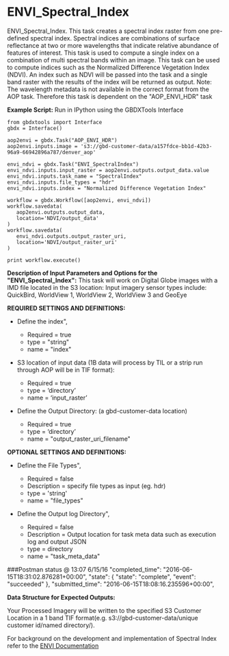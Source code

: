 # ENVI_Spectral_Index

ENVI_Spectral_Index. This task creates a spectral index raster from one pre-defined spectral index. Spectral indices are combinations of surface reflectance at two or more wavelengths that indicate relative abundance of features of interest. This task is used to compute a single index on a combination of multi spectral bands within an image. This task can be used to compute indices such as the Normalized Difference Vegetation Index (NDVI). An index such as NDVI will be passed into the task and a single band raster with the results of the index will be returned as output.
Note:  The wavelength metadata is not available in the correct format from the AOP task. Therefore this task is dependent on the "AOP_ENVI_HDR" task  

**Example Script:** Run in IPython using the GBDXTools Interface
	
    from gbdxtools import Interface
    gbdx = Interface()
    
    aop2envi = gbdx.Task("AOP_ENVI_HDR")
    aop2envi.inputs.image = 's3://gbd-customer-data/a157fdce-bb1d-42b3-96a9-66942896a787/denver_aop'
    
	envi_ndvi = gbdx.Task("ENVI_SpectralIndex")
    envi_ndvi.inputs.input_raster = aop2envi.outputs.output_data.value
    envi_ndvi.inputs.task_name = "SpectralIndex"
    envi_ndvi.inputs.file_types = "hdr"
    envi_ndvi.inputs.index = "Normalized Difference Vegetation Index"

    workflow = gbdx.Workflow([aop2envi, envi_ndvi])
    workflow.savedata(
       aop2envi.outputs.output_data,
       location='NDVI/output_data'
    )
    workflow.savedata(
       envi_ndvi.outputs.output_raster_uri,
       location='NDVI/output_raster_uri'
    )

    print workflow.execute()
	
	

**Description of Input Parameters and Options for the "ENVI_Spectral_Index":**
This task will work on Digital Globe images with a IMD file located in the S3 location: 
Input imagery sensor types include: QuickBird, WorldView 1, WorldView 2, WorldView 3 and GeoEye
	
**REQUIRED SETTINGS AND DEFINITIONS:**

* Define the index",
    * Required = true      
    * type = "string"
    * name =  "index"

* S3 location of input data (1B data will process by TIL or a strip run through AOP will be in TIF format):
    * Required = true
    * type = ‘directory’
    * name = ‘input_raster’

* Define the Output Directory: (a gbd-customer-data location)
    * Required = true
    * type = ‘directory’
    * name = "output_raster_uri_filename"


**OPTIONAL SETTINGS AND DEFINITIONS:**

* Define the File Types",
    * Required = false 
	* Description = specify file types as input (eg. hdr)
    * type = 'string'
    * name =  "file_types"

* Define the Output log Directory",
    * Required = false 
	* Description = Output location for task meta data such as execution log and output JSON
    * type = directory
    * name =  "task_meta_data"

###Postman status @ 13:07 6/15/16
  "completed_time": "2016-06-15T18:31:02.876281+00:00",
  "state": {
    "state": "complete",
    "event": "succeeded"
  },
  "submitted_time": "2016-06-15T18:08:16.235596+00:00",


**Data Structure for Expected Outputs:**

Your Processed Imagery will be written to the specified S3 Customer Location in a 1 band TIF format(e.g.  s3://gbd-customer-data/unique customer id/named directory/).  


For background on the development and implementation of Spectral Index refer to the [ENVI Documentation](https://www.harrisgeospatial.com/docs/spectralindices.html)

